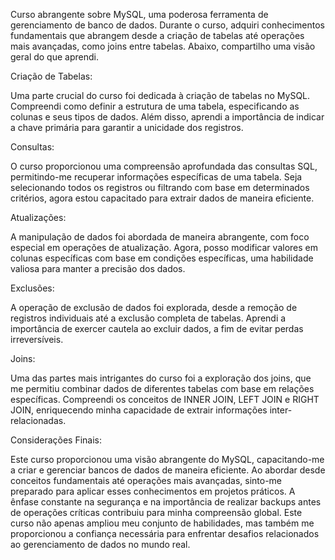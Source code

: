  Curso abrangente sobre MySQL, uma poderosa ferramenta de gerenciamento de banco de dados. Durante o curso, adquiri conhecimentos fundamentais que abrangem desde a criação de tabelas até operações mais avançadas, como joins entre tabelas. Abaixo, compartilho uma visão geral do que aprendi.

Criação de Tabelas:

Uma parte crucial do curso foi dedicada à criação de tabelas no MySQL. Compreendi como definir a estrutura de uma tabela, especificando as colunas e seus tipos de dados. Além disso, aprendi a importância de indicar a chave primária para garantir a unicidade dos registros.

Consultas:

O curso proporcionou uma compreensão aprofundada das consultas SQL, permitindo-me recuperar informações específicas de uma tabela. Seja selecionando todos os registros ou filtrando com base em determinados critérios, agora estou capacitado para extrair dados de maneira eficiente.

Atualizações:

A manipulação de dados foi abordada de maneira abrangente, com foco especial em operações de atualização. Agora, posso modificar valores em colunas específicas com base em condições específicas, uma habilidade valiosa para manter a precisão dos dados.

Exclusões:

A operação de exclusão de dados foi explorada, desde a remoção de registros individuais até a exclusão completa de tabelas. Aprendi a importância de exercer cautela ao excluir dados, a fim de evitar perdas irreversíveis.

Joins:

Uma das partes mais intrigantes do curso foi a exploração dos joins, que me permitiu combinar dados de diferentes tabelas com base em relações específicas. Compreendi os conceitos de INNER JOIN, LEFT JOIN e RIGHT JOIN, enriquecendo minha capacidade de extrair informações inter-relacionadas.

Considerações Finais:

Este curso proporcionou uma visão abrangente do MySQL, capacitando-me a criar e gerenciar bancos de dados de maneira eficiente. Ao abordar desde conceitos fundamentais até operações mais avançadas, sinto-me preparado para aplicar esses conhecimentos em projetos práticos. A ênfase constante na segurança e na importância de realizar backups antes de operações críticas contribuiu para minha compreensão global. Este curso não apenas ampliou meu conjunto de habilidades, mas também me proporcionou a confiança necessária para enfrentar desafios relacionados ao gerenciamento de dados no mundo real.

